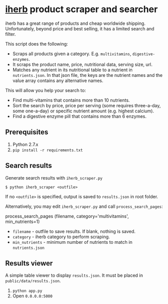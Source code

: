 # [iherb](http://iherb.com) product scraper and searcher

iherb has a great range of products and cheap worldwide shipping.
Unfortunately, beyond price and best selling, it has a limited search and filter.

This script does the following:

* Scraps all products given a category. E.g. `multivitamins`, `digestive-enzymes`.
* It scraps the product name, price, nutritional data, serving size, url.
* Matches any nutrient in its nutritional table to a nutrient in `nutrients.json`. In that json file, the keys are the nutrient names and the value array contains any alternative names.

This will allow you help your search to:

* Find multi-vitamins that contains more than 10 nutrients.
* Sort the search by price, price per serving (some requires three-a-day, some one-a-day) or specific nutrient amount (e.g. highest calcium).
* Find a digestive enzyme pill that contains more than 6 enzymes.

## Prerequisites
1. Python 2.7.x
1. `pip install -r requirements.txt`

## Search results
Generate search results with `iherb_scraper.py`
```
$ python iherb_scraper <outfile>
```
If no `<outfile>` is specified, output is saved to `results.json` in root folder.

Alternatively, you may edit `iherb_scraper.py` and call `process_search_pages`:

process_search_pages (filename, category='multivitamins', min_nutrients=1)

  * `filename` - outfile to save results. If blank, nothing is saved.
  * `category` - iherb category to perform scraping.
  * `min_nutrients` - minimum number of nutrients to match in `nutrients.json`

## Results viewer
A simple table viewer to display `results.json`.
It must be placed in `public/data/results.json`.

1. `python app.py`
1. Open `0.0.0.0:5000`